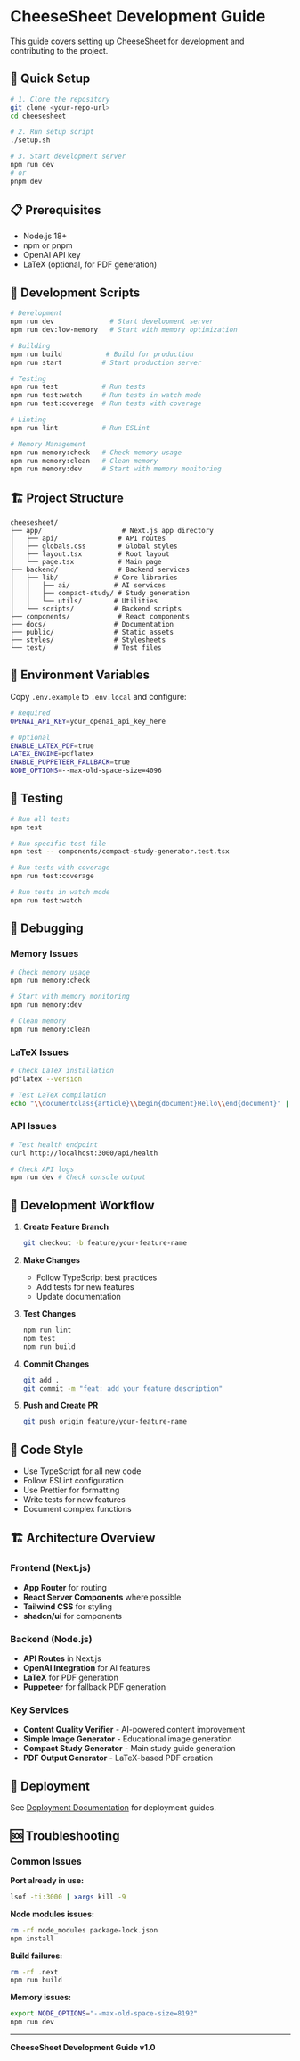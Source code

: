 # CheeseSheet Development Guide

This guide covers setting up CheeseSheet for development and contributing to the project.

## 🚀 Quick Setup

```bash
# 1. Clone the repository
git clone <your-repo-url>
cd cheesesheet

# 2. Run setup script
./setup.sh

# 3. Start development server
npm run dev
# or
pnpm dev
```

## 📋 Prerequisites

- Node.js 18+
- npm or pnpm
- OpenAI API key
- LaTeX (optional, for PDF generation)

## 🔧 Development Scripts

```bash
# Development
npm run dev              # Start development server
npm run dev:low-memory   # Start with memory optimization

# Building
npm run build           # Build for production
npm run start          # Start production server

# Testing
npm run test           # Run tests
npm run test:watch     # Run tests in watch mode
npm run test:coverage  # Run tests with coverage

# Linting
npm run lint           # Run ESLint

# Memory Management
npm run memory:check   # Check memory usage
npm run memory:clean   # Clean memory
npm run memory:dev     # Start with memory monitoring
```

## 🏗️ Project Structure

```
cheesesheet/
├── app/                    # Next.js app directory
│   ├── api/               # API routes
│   ├── globals.css        # Global styles
│   ├── layout.tsx         # Root layout
│   └── page.tsx           # Main page
├── backend/               # Backend services
│   ├── lib/              # Core libraries
│   │   ├── ai/           # AI services
│   │   ├── compact-study/ # Study generation
│   │   └── utils/        # Utilities
│   └── scripts/          # Backend scripts
├── components/            # React components
├── docs/                 # Documentation
├── public/               # Static assets
├── styles/               # Stylesheets
└── test/                 # Test files
```

## 🔑 Environment Variables

Copy `.env.example` to `.env.local` and configure:

```bash
# Required
OPENAI_API_KEY=your_openai_api_key_here

# Optional
ENABLE_LATEX_PDF=true
LATEX_ENGINE=pdflatex
ENABLE_PUPPETEER_FALLBACK=true
NODE_OPTIONS=--max-old-space-size=4096
```

## 🧪 Testing

```bash
# Run all tests
npm test

# Run specific test file
npm test -- components/compact-study-generator.test.tsx

# Run tests with coverage
npm run test:coverage

# Run tests in watch mode
npm run test:watch
```

## 🐛 Debugging

### Memory Issues
```bash
# Check memory usage
npm run memory:check

# Start with memory monitoring
npm run memory:dev

# Clean memory
npm run memory:clean
```

### LaTeX Issues
```bash
# Check LaTeX installation
pdflatex --version

# Test LaTeX compilation
echo "\\documentclass{article}\\begin{document}Hello\\end{document}" | pdflatex
```

### API Issues
```bash
# Test health endpoint
curl http://localhost:3000/api/health

# Check API logs
npm run dev # Check console output
```

## 🔄 Development Workflow

1. **Create Feature Branch**
   ```bash
   git checkout -b feature/your-feature-name
   ```

2. **Make Changes**
   - Follow TypeScript best practices
   - Add tests for new features
   - Update documentation

3. **Test Changes**
   ```bash
   npm run lint
   npm test
   npm run build
   ```

4. **Commit Changes**
   ```bash
   git add .
   git commit -m "feat: add your feature description"
   ```

5. **Push and Create PR**
   ```bash
   git push origin feature/your-feature-name
   ```

## 📝 Code Style

- Use TypeScript for all new code
- Follow ESLint configuration
- Use Prettier for formatting
- Write tests for new features
- Document complex functions

## 🏗️ Architecture Overview

### Frontend (Next.js)
- **App Router** for routing
- **React Server Components** where possible
- **Tailwind CSS** for styling
- **shadcn/ui** for components

### Backend (Node.js)
- **API Routes** in Next.js
- **OpenAI Integration** for AI features
- **LaTeX** for PDF generation
- **Puppeteer** for fallback PDF generation

### Key Services
- **Content Quality Verifier** - AI-powered content improvement
- **Simple Image Generator** - Educational image generation
- **Compact Study Generator** - Main study guide generation
- **PDF Output Generator** - LaTeX-based PDF creation

## 🚀 Deployment

See [Deployment Documentation](../deployment/) for deployment guides.

## 🆘 Troubleshooting

### Common Issues

**Port already in use:**
```bash
lsof -ti:3000 | xargs kill -9
```

**Node modules issues:**
```bash
rm -rf node_modules package-lock.json
npm install
```

**Build failures:**
```bash
rm -rf .next
npm run build
```

**Memory issues:**
```bash
export NODE_OPTIONS="--max-old-space-size=8192"
npm run dev
```

---

**CheeseSheet Development Guide v1.0**